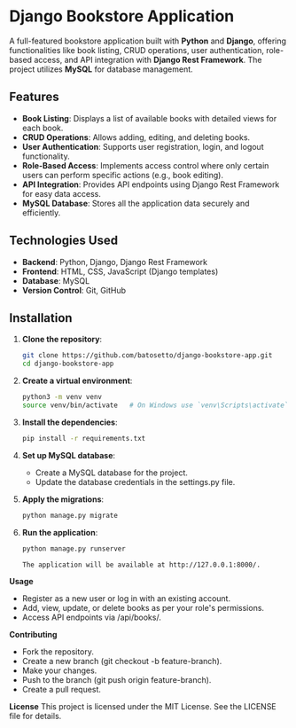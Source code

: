# Django Bookstore Application

A full-featured bookstore application built with **Python** and **Django**, offering functionalities like book listing, CRUD operations, user authentication, role-based access, and API integration with **Django Rest Framework**. The project utilizes **MySQL** for database management.

## Features

- **Book Listing**: Displays a list of available books with detailed views for each book.
- **CRUD Operations**: Allows adding, editing, and deleting books.
- **User Authentication**: Supports user registration, login, and logout functionality.
- **Role-Based Access**: Implements access control where only certain users can perform specific actions (e.g., book editing).
- **API Integration**: Provides API endpoints using Django Rest Framework for easy data access.
- **MySQL Database**: Stores all the application data securely and efficiently.

## Technologies Used

- **Backend**: Python, Django, Django Rest Framework
- **Frontend**: HTML, CSS, JavaScript (Django templates)
- **Database**: MySQL
- **Version Control**: Git, GitHub

## Installation

1. **Clone the repository**:
   ```bash
   git clone https://github.com/batosetto/django-bookstore-app.git
   cd django-bookstore-app

2. **Create a virtual environment**:
    ```bash
    python3 -m venv venv
    source venv/bin/activate   # On Windows use `venv\Scripts\activate`

3. **Install the dependencies**:
    ```bash
    pip install -r requirements.txt

4. **Set up MySQL database**:
    - Create a MySQL database for the project.
    - Update the database credentials in the settings.py file.

5. **Apply the  migrations**:
    ```bash
    python manage.py migrate

6. **Run the application**:
    ```bash
    python manage.py runserver

    The application will be available at http://127.0.0.1:8000/.

**Usage**
- Register as a new user or log in with an existing account.
- Add, view, update, or delete books as per your role's permissions.
- Access API endpoints via /api/books/.

**Contributing**
- Fork the repository.
- Create a new branch (git checkout -b feature-branch).
- Make your changes.
- Push to the branch (git push origin feature-branch).
- Create a pull request.

**License**
This project is licensed under the MIT License. See the LICENSE file for details.